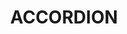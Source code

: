 ---
title: ACCORDION
summary: I was the coordinator of the ACCORDION project, a 3-year venture ended in April 2023. ACCORDION established an opportunistic approach in bringing together edge resource/infrastructures (public clouds, on-premise infrastructures, telco resources, end-devices) in pools defined in terms of latency, which can support NextGen application requirements. 
tags:
  - eu
#date: '2016-04-27T00:00:00Z'

# Optional external URL for project (replaces project detail page).
external_link: 'https://www.accordion-project.eu/'

image:
  focal_point: Smart

links:
  - icon: twitter
    icon_pack: fab
    name: Follow
    url: https://twitter.com/accordion_h2020
url_code: ''
url_pdf: ''
url_slides: ''
url_video: ''

# Slides (optional).
#   Associate this project with Markdown slides.
#   Simply enter your slide deck's filename without extension.
#   E.g. `slides = "example-slides"` references `content/slides/example-slides.md`.
#   Otherwise, set `slides = ""`.
# slides: example
---